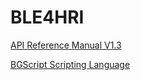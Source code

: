 # BLE4HRI

[API Reference Manual V1.3](http://www.silabs.com/Support%20Documents/RegisteredDocs/Bluetooth_Smart_Software-BLE-1.3-API-RM.pdf)

[BGScript Scripting Language](https://www.silabs.com/Support%20Documents/RegisteredDocs/UG209.pdf)